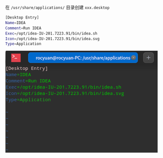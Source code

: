 在 `/usr/share/applications/` 目录创建 `xxx.desktop ` 

```bash
[Desktop Entry]
Name=IDEA
Comment=Run IDEA
Exec=/opt/idea-IU-201.7223.91/bin/idea.sh
Icon=/opt/idea-IU-201.7223.91/bin/idea.svg
Type=Application
```
![](assets/【linux】桌面快捷文件/1.png)
